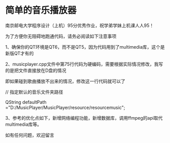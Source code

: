 # 简单的音乐播放器

南京邮电大学程序设计（上机）95分优秀作业，祝学弟学妹上机课人人95！

为了方便你无阻碍地跑通代码，请务必阅读如下注意事项

1、确保你的QT环境是QT6，而不是QT5，因为代码用到了multimedia库，这个是新版QT才有的

2、musicplayer.cpp文件中第75行代码为硬编码，需要根据实际情况修改，我写的是把文件直接放在D盘的情况

即如果碰到歌曲播放不出来的情况，修改这一行代码就可以了

// 指定默认的音乐文件夹路径

QString defaultPath ="D:/MusicPlayer/MusicPlayer/resource/resourcemusic";

3、参考的优化点如下，新增网络编程功能，新增数据库，调用ffmpeg的api取代multimedia库等。

如有任何问题，欢迎留言
